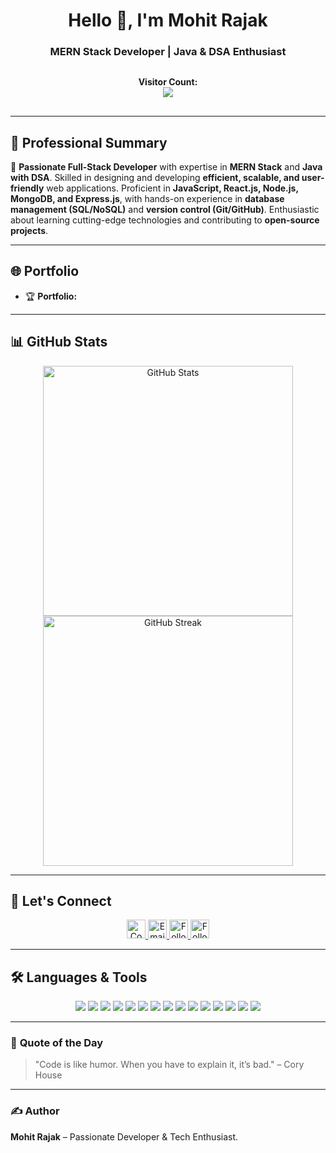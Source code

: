 <h1 align="center">Hello 👋, I'm Mohit Rajak</h1>
<h3 align="center">MERN Stack Developer | Java & DSA Enthusiast</h3>

<p align="center" style="margin: 20px 20; padding: 10px;">
    <b>Visitor Count:</b>
    <br>
    <img src="https://profile-counter.glitch.me/Mohit-Rajak/count.svg"/>
</p>

---

## 👀 **Professional Summary**

🚀 **Passionate Full-Stack Developer** with expertise in **MERN Stack** and **Java with DSA**. Skilled in designing and developing **efficient, scalable, and user-friendly** web applications. Proficient in **JavaScript, React.js, Node.js, MongoDB, and Express.js**, with hands-on experience in **database management (SQL/NoSQL)** and **version control (Git/GitHub)**. Enthusiastic about learning cutting-edge technologies and contributing to **open-source projects**.

---

## 🌐 **Portfolio**

- 🏆 **Portfolio:** [](https://myportfolio-three-olive.vercel.app/) 

---

## 📊 **GitHub Stats**

<p align="center">
    <img src="https://github-readme-stats.vercel.app/api?username=Mohit-Rajak&show_icons=true&theme=radical" width="400px" alt="GitHub Stats">
    <img src="https://github-readme-streak-stats.herokuapp.com/?user=Mohit-Rajak&theme=radical" width="400px" alt="GitHub Streak">
</p>

---

## 💬 **Let's Connect**

<p align="center">
  <a href="https://www.linkedin.com/in/mohit-rajak/">
    <img src="https://img.shields.io/badge/-LinkedIn-blue?style=for-the-badge&logo=Linkedin&logoColor=white" height="30" title="Connect on LinkedIn" />
  </a>
  <a href="mailto:contact.mohitrajak022004@gmail.com">
    <img src="https://img.shields.io/badge/-Gmail-c14438?style=for-the-badge&logo=Gmail&logoColor=white" height="30" title="Email me" />
  </a>
  <a href="https://www.instagram.com/mohitrajakofficial/">
    <img src="https://img.shields.io/badge/-Instagram-e4405f?style=for-the-badge&logo=instagram&logoColor=white" height="30" title="Follow on Instagram" />
  </a>
  <a href="https://github.com/Mohit-Rajak">
    <img src="https://img.shields.io/github/followers/Mohit-Rajak?label=GitHub&style=social" height="30" title="Follow on GitHub" />
  </a>
</p>

---

## 🛠️ **Languages & Tools**

<p align="center">
  <img src="https://img.shields.io/badge/-HTML5-E34F26?style=for-the-badge&logo=html5&logoColor=white" />
  <img src="https://img.shields.io/badge/-CSS3-1572B6?style=for-the-badge&logo=css3&logoColor=white" />
  <img src="https://img.shields.io/badge/-JavaScript-F7DF1E?style=for-the-badge&logo=javascript&logoColor=black" />
  <img src="https://img.shields.io/badge/-React-20232a?style=for-the-badge&logo=react&logoColor=61DAFB" />
  <img src="https://img.shields.io/badge/-Node.js-43853D?style=for-the-badge&logo=node.js&logoColor=white" />
  <img src="https://img.shields.io/badge/-Express.js-lightgray?style=for-the-badge&logo=express&logoColor=black" />
  <img src="https://img.shields.io/badge/-MongoDB-4ea94b?style=for-the-badge&logo=mongodb&logoColor=white" />
  <img src="https://img.shields.io/badge/-MySQL-4479A1?style=for-the-badge&logo=mysql&logoColor=white" />
  <img src="https://img.shields.io/badge/-Bootstrap-563D7C?style=for-the-badge&logo=bootstrap&logoColor=white" />
  <img src="https://img.shields.io/badge/-TailwindCSS-38B2AC?style=for-the-badge&logo=tailwind-css&logoColor=white" />
  <img src="https://img.shields.io/badge/-Git-F05032?style=for-the-badge&logo=git&logoColor=white" />
  <img src="https://img.shields.io/badge/-GitHub-181717?style=for-the-badge&logo=github&logoColor=white" />
  <img src="https://img.shields.io/badge/-Netlify-00C7B7?style=for-the-badge&logo=netlify&logoColor=white" />
  <img src="https://img.shields.io/badge/-Vercel-000?style=for-the-badge&logo=vercel&logoColor=white" />
  <img src="https://img.shields.io/badge/-Java-007396?style=for-the-badge&logo=java&logoColor=white" />
</p>

---

### 📌 **Quote of the Day**

> "Code is like humor. When you have to explain it, it’s bad." – Cory House

---

### ✍️ **Author**

**Mohit Rajak** – Passionate Developer & Tech Enthusiast.



